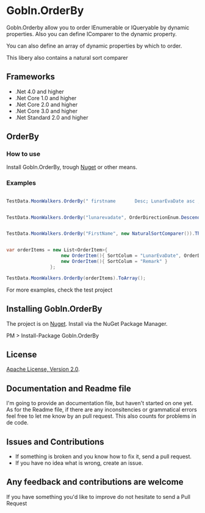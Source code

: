 # Gobln.OrderBy

Gobln.Orderby allow you to order IEnumerable or IQueryable by dynamic properties.
Also you can define IComparer to the dynamic property.

You can also define an array of dynamic properties by which to order.

This libery also contains a natural sort comparer

## Frameworks

* .Net 4.0 and higher
* .Net Core 1.0 and higher
* .Net Core 2.0 and higher
* .Net Core 3.0 and higher
* .Net Standard 2.0 and higher

## OrderBy

### How to use

Install Gobln.OrderBy, trough [Nuget](https://nuget.org/) or other means.

### Examples

```csharp

TestData.MoonWalkers.OrderBy(" firstname       Desc; LunarEvaDate asc ; ").ToList();


TestData.MoonWalkers.OrderBy("lunarevadate", OrderDirectionEnum.Descending).ToArray()


TestData.MoonWalkers.OrderBy("FirstName", new NaturalSortComparer()).ThenBy("GuiId", OrderDirectionEnum.Ascending, new NaturalSortComparer()).ToList()


var orderItems = new List<OrderItem>{
                    new OrderItem(){ SortColum = "LunarEvaDate", OrderDirection = OrderDirectionEnum.Descending },
                    new OrderItem(){ SortColum = "Remark" }
                };

TestData.MoonWalkers.OrderBy(orderItems).ToArray();

```

For more examples, check the test project

## Installing Gobln.OrderBy

The project is on [Nuget](https://www.nuget.org/packages/Gobln.OrderBy/). Install via the NuGet Package Manager.

PM > Install-Package Gobln.OrderBy

## License

[Apache License, Version 2.0](http://opensource.org/licenses/Apache-2.0).

## Documentation and Readme file

I'm going to provide an documentation file, but haven't started on one yet.
As for the Readme file, if there are any inconsitencies or grammatical errors feel free to let me know by an pull request. This also counts for problems in de code.

## Issues and Contributions

* If something is broken and you know how to fix it, send a pull request.
* If you have no idea what is wrong, create an issue.

## Any feedback and contributions are welcome

If you have something you'd like to improve do not hesitate to send a Pull Request